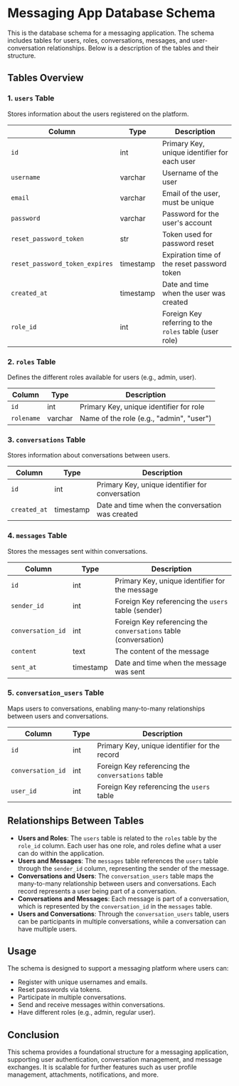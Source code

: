 # Messaging App Database Schema

This is the database schema for a messaging application. The schema includes tables for users, roles, conversations, messages, and user-conversation relationships. Below is a description of the tables and their structure.

## Tables Overview

### 1. `users` Table
Stores information about the users registered on the platform.

| Column                   | Type           | Description                                           |
|--------------------------|----------------|-------------------------------------------------------|
| `id`                     | int            | Primary Key, unique identifier for each user          |
| `username`               | varchar        | Username of the user                                  |
| `email`                  | varchar        | Email of the user, must be unique                     |
| `password`               | varchar        | Password for the user's account                       |
| `reset_password_token`   | str            | Token used for password reset                         |
| `reset_password_token_expires` | timestamp | Expiration time of the reset password token           |
| `created_at`             | timestamp      | Date and time when the user was created               |
| `role_id`                | int            | Foreign Key referring to the `roles` table (user role) |

### 2. `roles` Table
Defines the different roles available for users (e.g., admin, user).

| Column   | Type    | Description                              |
|----------|---------|------------------------------------------|
| `id`     | int     | Primary Key, unique identifier for role  |
| `rolename` | varchar | Name of the role (e.g., "admin", "user") |

### 3. `conversations` Table
Stores information about conversations between users.

| Column        | Type      | Description                             |
|---------------|-----------|-----------------------------------------|
| `id`          | int       | Primary Key, unique identifier for conversation |
| `created_at`  | timestamp | Date and time when the conversation was created |

### 4. `messages` Table
Stores the messages sent within conversations.

| Column           | Type       | Description                                        |
|------------------|------------|----------------------------------------------------|
| `id`             | int        | Primary Key, unique identifier for the message     |
| `sender_id`      | int        | Foreign Key referencing the `users` table (sender) |
| `conversation_id`| int        | Foreign Key referencing the `conversations` table (conversation) |
| `content`        | text       | The content of the message                        |
| `sent_at`        | timestamp  | Date and time when the message was sent           |

### 5. `conversation_users` Table
Maps users to conversations, enabling many-to-many relationships between users and conversations.

| Column          | Type      | Description                                      |
|-----------------|-----------|--------------------------------------------------|
| `id`            | int       | Primary Key, unique identifier for the record    |
| `conversation_id` | int     | Foreign Key referencing the `conversations` table |
| `user_id`       | int       | Foreign Key referencing the `users` table        |

## Relationships Between Tables

- **Users and Roles**: The `users` table is related to the `roles` table by the `role_id` column. Each user has one role, and roles define what a user can do within the application.
- **Users and Messages**: The `messages` table references the `users` table through the `sender_id` column, representing the sender of the message.
- **Conversations and Users**: The `conversation_users` table maps the many-to-many relationship between users and conversations. Each record represents a user being part of a conversation.
- **Conversations and Messages**: Each message is part of a conversation, which is represented by the `conversation_id` in the `messages` table.
- **Users and Conversations**: Through the `conversation_users` table, users can be participants in multiple conversations, while a conversation can have multiple users.

## Usage

The schema is designed to support a messaging platform where users can:

- Register with unique usernames and emails.
- Reset passwords via tokens.
- Participate in multiple conversations.
- Send and receive messages within conversations.
- Have different roles (e.g., admin, regular user).

## Conclusion

This schema provides a foundational structure for a messaging application, supporting user authentication, conversation management, and message exchanges. It is scalable for further features such as user profile management, attachments, notifications, and more.

